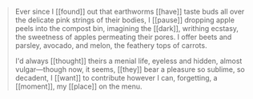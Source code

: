 >Ever since I [[found]] out that earthworms [[have]] taste buds all over the delicate pink strings of their bodies, I [[pause]] dropping apple peels into the compost bin, imagining the [[dark]], writhing ecstasy, the sweetness of apples permeating their pores. I offer beets and parsley, avocado, and melon, the feathery tops of carrots.  
>
>I'd always [[thought]] theirs a menial life, eyeless and hidden, almost vulgar—though now, it seems, [[they]] bear a pleasure so sublime, so decadent, I [[want]] to contribute however I can, forgetting, a [[moment]], my [[place]] on the menu.

